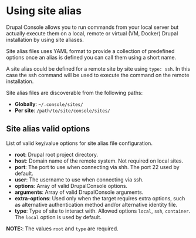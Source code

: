 # Using site alias

Drupal Console allows you to run commands from your local server but actually execute them on a local, remote or virtual (VM, Docker) Drupal installation by using site aliases.

Site alias files uses YAML format to provide a collection of predefined options once an alias is defined you can call them using a short name. 

A site alias could be defined for a remote site by site using `type: ssh`. In this case the ssh command will be used to execute the command on the remote installation.   

Site alias files are discoverable from the following paths:

* **Globally**: `~/.console/sites/`
* **Per site**: `/path/to/site/console/sites/`

## Site alias valid options

List of valid key/value options for site alias file configuration.
 
* **root**: Drupal root project directory.
* **host**: Domain name of the remote system. Not required on local sites.
* **port**: The port to use when connecting via shh. The port 22 used by default. 
* **user**: The username to use when connecting via ssh.
* **options**: Array of valid DrupalConsole options.
* **arguments**: Array of valid DrupalConsole arguments.
* **extra-options**: Used only when the target requires extra options, such as alternative authentication method and/or alternative identity file. 
* **type**: Type of site to interact with. Allowed options `local`, `ssh`, `container`. The `local` option is used by default.

**NOTE:**: The values `root` and `type` are required.